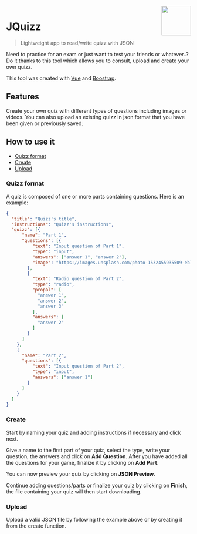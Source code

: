 <img src="https://emojipedia-us.s3.amazonaws.com/thumbs/240/mozilla/36/memo_1f4dd.png" align="right" width="80">

# JQuizz
> Lightweight app to read/write quizz with JSON

Need to practice for an exam or just want to test your friends or whatever..? Do it thanks to this tool which allows you to consult, upload and create your own quizz.

This tool was created with [Vue](https://vuejs.org/) and [Boostrap](https://getbootstrap.com/).

## Features
Create your own quiz with different types of questions including images or videos. 
You can also upload an existing quizz in json format that you have been given or previously saved. 

## How to use it 
- [Quizz format](#format)
- [Create](#create)
- [Upload](#upload)

### <a id="format"/> Quizz format
A quiz is composed of one or more parts containing questions. Here is an example:
```json
{
  "title": "Quizz's title",
  "instructions": "Quizz's instructions",
  "quizz": [{
      "name": "Part 1",
      "questions": [{
          "text": "Input question of Part 1",
          "type": "input",
          "answers": ["answer 1", "answer 2"],
          "image": "https://images.unsplash.com/photo-1532455935509-eb76842cee50?ixlib=rb-0.3.5&ixid=eyJhcHBfaWQiOjEyMDd9&s=91b5904019e2c1448a0609eba936ef81&auto=format&fit=crop&w=2251&q=80"
        },
        {
          "text": "Radio question of Part 2",
          "type": "radio",
          "propal": [
            "answer 1",
            "answer 2",
            "answer 3"
          ],
          "answers": [
            "answer 2"
          ]
        }
      ]
    },
    {
      "name": "Part 2",
      "questions": [{
          "text": "Input question of Part 2",
          "type": "input",
          "answers": ["answer 1"]
        }
      ]
    }
  ]
}

```

### <a id="create"/> Create
Start by naming your quiz and adding instructions if necessary and click next.

Give a name to the first part of your quiz, select the type, write your question, the answers and click on **Add Question**. After you have added all the questions for your game, finalize it by clicking on **Add Part**.

You can now preview your quiz by clicking on **JSON Preview**.

Continue adding questions/parts or finalize your quiz by clicking on **Finish**, the file containing your quiz will then start downloading.

### <a id="upload"/> Upload
Upload a valid JSON file by following the example above or by creating it from the create function.